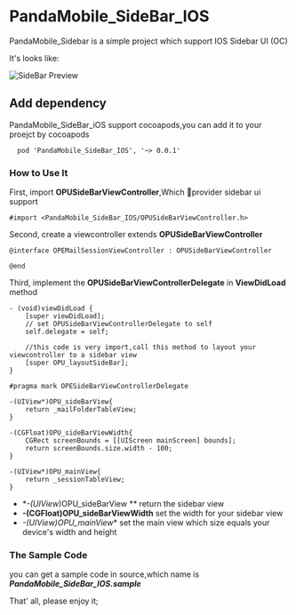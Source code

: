 # PandaMobile_SideBar_IOS
PandaMobile_Sidebar is a simple project which support IOS Sidebar UI (OC)

It's looks like:

![SideBar Preview](http://media.lingenliu.com/panda_mobile_sidebar_01.png-mobile.png)

## Add dependency

PandaMobile_SideBar_iOS support cocoapods,you can add it to your proejct by cocoapods

~~~
  pod 'PandaMobile_SideBar_IOS', '~> 0.0.1'
~~~

### How to Use It

First, import **OPUSideBarViewController**,Which provider sidebar ui support

~~~
#import <PandaMobile_SideBar_IOS/OPUSideBarViewController.h>
~~~

Second, create a viewcontroller extends **OPUSideBarViewController**

~~~
@interface OPEMailSessionViewController : OPUSideBarViewController

@end
~~~

Third, implement the **OPUSideBarViewControllerDelegate** in **ViewDidLoad** method

~~~
- (void)viewDidLoad {
    [super viewDidLoad];
    // set OPUSideBarViewControllerDelegate to self
    self.delegate = self;
    
    //this code is very import,call this method to layout your viewcontroller to a sidebar view
    [super OPU_layoutSideBar];
}
~~~



~~~
#pragma mark OPESideBarViewControllerDelegate

-(UIView*)OPU_sideBarView{
    return _mailFolderTableView;
}

-(CGFloat)OPU_sideBarViewWidth{
    CGRect screenBounds = [[UIScreen mainScreen] bounds];
    return screenBounds.size.width - 100;
}

-(UIView*)OPU_mainView{
    return _sessionTableView;
}

~~~

*  **-(UIView*)OPU_sideBarView ** return the sidebar view
* **-(CGFloat)OPU_sideBarViewWidth** set the width for your sidebar view
* **-(UIView*)OPU_mainView** set the main view which size equals your device's width and height



### The Sample Code

you can get a sample code in source,which name is ***PandaMobile_SideBar_IOS.sample***



That' all, please enjoy it;